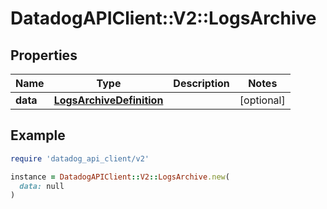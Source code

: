 # DatadogAPIClient::V2::LogsArchive

## Properties

| Name     | Type                                                  | Description | Notes      |
| -------- | ----------------------------------------------------- | ----------- | ---------- |
| **data** | [**LogsArchiveDefinition**](LogsArchiveDefinition.md) |             | [optional] |

## Example

```ruby
require 'datadog_api_client/v2'

instance = DatadogAPIClient::V2::LogsArchive.new(
  data: null
)
```
